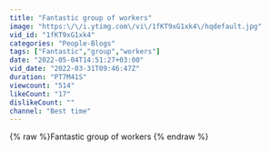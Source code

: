 ```yaml
---
title: "Fantastic group of workers"
image: "https:\/\/i.ytimg.com\/vi\/1fKT9xG1xk4\/hqdefault.jpg"
vid_id: "1fKT9xG1xk4"
categories: "People-Blogs"
tags: ["Fantastic","group","workers"]
date: "2022-05-04T14:51:27+03:00"
vid_date: "2022-03-31T09:46:47Z"
duration: "PT7M41S"
viewcount: "514"
likeCount: "17"
dislikeCount: ""
channel: "Best time"
---
```

{% raw %}Fantastic group of workers {% endraw %}
